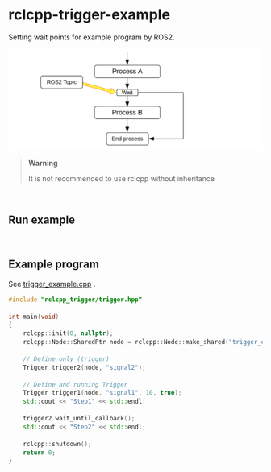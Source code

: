 # rclcpp-trigger-example

Setting wait points for example program by ROS2.

![](./image_for_readme/waittpoint_readme.png)

> **Warning**
>
> It is not recommended to use rclcpp without inheritance

<br>

## Run example

<br>

## Example program

See [trigger_example.cpp](./src/trigger_example.cpp) .

```C++
#include "rclcpp_trigger/trigger.hpp"

int main(void)
{
    rclcpp::init(0, nullptr);
    rclcpp::Node::SharedPtr node = rclcpp::Node::make_shared("trigger_example");

    // Define only (trigger)
    Trigger trigger2(node, "signal2");

    // Define and running Trigger
    Trigger trigger1(node, "signal1", 10, true);
    std::cout << "Step1" << std::endl;

    trigger2.wait_until_callback();
    std::cout << "Step2" << std::endl;

    rclcpp::shutdown();
    return 0;
}
```